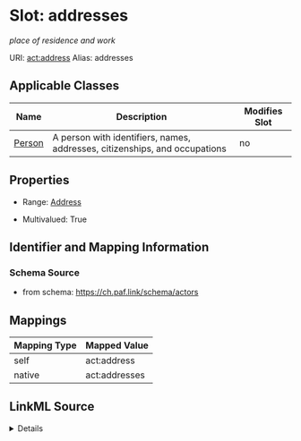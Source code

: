 

# Slot: addresses 


_place of residence and work_





URI: [act:address](https://ch.paf.link/schema/actors/address)
Alias: addresses

<!-- no inheritance hierarchy -->





## Applicable Classes

| Name | Description | Modifies Slot |
| --- | --- | --- |
| [Person](Person.md) | A person with identifiers, names, addresses, citizenships, and occupations |  no  |






## Properties

* Range: [Address](Address.md)

* Multivalued: True




## Identifier and Mapping Information






### Schema Source


* from schema: https://ch.paf.link/schema/actors




## Mappings

| Mapping Type | Mapped Value |
| ---  | ---  |
| self | act:address |
| native | act:addresses |




## LinkML Source

<details>
```yaml
name: addresses
description: place of residence and work
from_schema: https://ch.paf.link/schema/actors
rank: 1000
slot_uri: act:address
alias: addresses
owner: Person
domain_of:
- Person
range: Address
multivalued: true
inlined: true
inlined_as_list: true

```
</details>